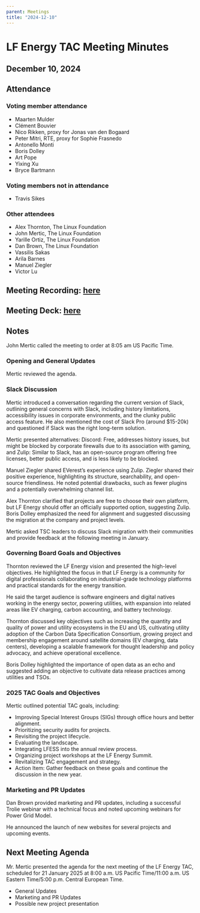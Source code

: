 ```yaml
---
parent: Meetings
title: "2024-12-10"
---
```


# LF Energy TAC Meeting Minutes


## December 10, 2024


## Attendance


### Voting member attendance



* Maarten Mulder
* Clément Bouvier
* Nico Rikken, proxy for Jonas van den Bogaard
* Peter Mitri, RTE, proxy for Sophie Frasnedo
* Antonello Monti
* Boris Dolley
* Art Pope
* Yixing Xu
* Bryce Bartmann


### Voting members not in attendance



* Travis Sikes


### Other attendees



* Alex Thornton, The Linux Foundation
* John Mertic, The Linux Foundation
* Yarille Ortiz, The Linux Foundation
* Dan Brown, The Linux Foundation
* Vassilis Sakas
* Arila Barnes
* Manuel Ziegler
* Victor Lu


## Meeting Recording: [here](https://zoom.us/rec/share/qJ-UM-w-UmR8Kbkhm0_86Awka2hsmJ2aK2EZtUCPZ9FhNkk6JhyoQE_CHYpaJ6-q.wzsFE9W3tC9j7ITO)

## Meeting Deck: [here](https://drive.google.com/file/d/1IheIOcE7c1PGBcvMCUUi5UqRhGlaFRSL/view)

## Notes

John Mertic called the meeting to order at 8:05 am US Pacific Time.


### Opening and General Updates

Mertic reviewed the agenda.


### Slack Discussion  

Mertic introduced a conversation regarding the current version of Slack, outlining general concerns with Slack, including history limitations, accessibility issues in corporate environments, and the clunky public access feature. He also mentioned the cost of Slack Pro (around $15-20k) and questioned if Slack was the right long-term solution.

Mertic presented alternatives: Discord: Free, addresses history issues, but might be blocked by corporate firewalls due to its association with gaming, and Zulip: Similar to Slack, has an open-source program offering free licenses, better public access, and is less likely to be blocked.

Manuel Ziegler shared EVerest’s experience using Zulip. Ziegler shared their positive experience, highlighting its structure, searchability, and open-source friendliness. He noted potential drawbacks, such as fewer plugins and a potentially overwhelming channel list.

Alex Thornton clarified that projects are free to choose their own platform, but LF Energy should offer an officially supported option, suggesting Zulip. Boris Dolley emphasized the need for alignment and suggested discussing the migration at the company and project levels.

Mertic asked TSC leaders to discuss Slack migration with their communities and provide feedback at the following meeting in January.


### Governing Board Goals and Objectives

Thornton reviewed the LF Energy vision and presented the high-level objectives. He highlighted the focus in that LF Energy is a community for digital professionals collaborating on industrial-grade technology platforms and practical standards for the energy transition.

He said the target audience is software engineers and digital natives working in the energy sector, powering utilities, with expansion into related areas like EV charging, carbon accounting, and battery technology.

Thornton discussed key objectives such as increasing the quantity and quality of power and utility ecosystems in the EU and US, cultivating utility adoption of the Carbon Data Specification Consortium, growing project and membership engagement around satellite domains (EV charging, data centers), developing a scalable framework for thought leadership and policy advocacy, and achieve operational excellence.

Boris Dolley highlighted the importance of open data as an echo and suggested adding an objective to cultivate data release practices among utilities and TSOs. 


### 2025 TAC Goals and Objectives

Mertic outlined potential TAC goals, including:



* Improving Special Interest Groups (SIGs) through office hours and better alignment.
* Prioritizing security audits for projects.
* Revisiting the project lifecycle.
* Evaluating the landscape.
* Integrating LFESS into the annual review process.
* Organizing project workshops at the LF Energy Summit.
* Revitalizing TAC engagement and strategy.
* Action Item: Gather feedback on these goals and continue the discussion in the new year.


### Marketing and PR Updates

Dan Brown provided marketing and PR updates, including a successful Trolie webinar with a technical focus and noted upcoming webinars for Power Grid Model.

He announced the launch of new websites for several projects and upcoming events.


## Next Meeting Agenda

Mr. Mertic presented the agenda for the next meeting of the LF Energy TAC, scheduled for 21  January 2025 at 8:00 a.m. US Pacific Time/11:00 a.m. US Eastern Time/5:00 p.m. Central European Time.



* General Updates
* Marketing and PR Updates
* Possible new project presentation
